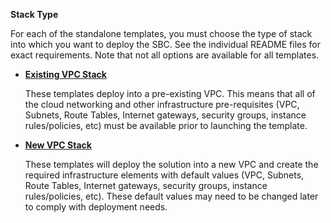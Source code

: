 **Stack Type**

For each of the standalone templates, you must choose the type of stack
into which you want to deploy the SBC. See the individual README files
for exact requirements. Note that not all options are available for all
templates.

  - [**Existing VPC Stack**](https://github.com/RibbonCommunications/sbc_aws_cloudformation/tree/master/supported/standalone/existing-stack)
  
    These templates deploy into a pre-existing VPC. This means that all of the
    cloud networking and other infrastructure pre-requisites (VPC, Subnets, Route Tables, 
    Internet gateways, security groups, instance rules/policies, etc) must be available
    prior to launching the template.

  - [**New VPC Stack**](https://github.com/RibbonCommunications/sbc_aws_cloudformation/tree/master/supported/standalone/production-stack) 
  
    These templates will deploy the solution into a new VPC and create the required 
    infrastructure elements with default values (VPC, Subnets, Route Tables, 
    Internet gateways, security groups, instance rules/policies, etc). These default values 
    may need to be changed later to comply with deployment needs.

